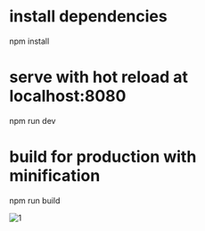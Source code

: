 # install dependencies
npm install

# serve with hot reload at localhost:8080
npm run dev

# build for production with minification
npm run build

![1](http://1.ahong9771.applinzi.com/works/img/1.png)
